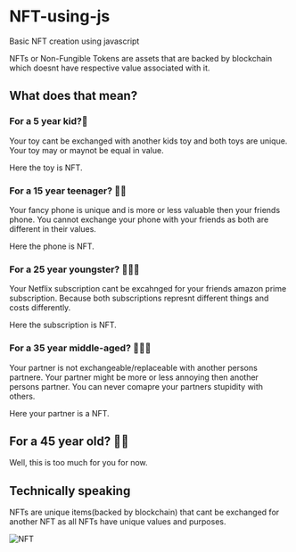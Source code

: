 # NFT-using-js
Basic NFT creation using javascript


NFTs or Non-Fungible Tokens are assets that are backed by blockchain which doesnt have respective value associated with it.

## What does that mean?

### For a 5 year kid?👶
Your toy cant be exchanged with another kids toy and both toys are unique. Your toy may or maynot be equal in value.

Here the toy is NFT.

### For a 15 year teenager? 🧒🏻
Your fancy phone is unique and is more or less valuable then your friends phone. You cannot exchange your phone with your friends as both are different in their values. 

Here the phone is NFT.

### For a 25 year youngster? 💁🏿‍♂️

Your Netflix subscription cant be excahnged for your friends amazon prime subscription. Because both subscriptions represnt different things and costs differently.

Here the subscription is NFT.

### For a 35 year middle-aged? 🤷🏽‍♂️

Your partner is not exchangeable/replaceable with another persons partnere. Your partner might be more or less annoying then another persons partner. You can never comapre your partners stupidity with others.

Here your partner is a NFT.

## For a 45 year old? 🧓🏻

Well, this is too much for you for now. 


## Technically speaking

NFTs are unique items(backed by blockchain) that cant be exchanged for another NFT as all NFTs have unique values and purposes.

![NFT]()
